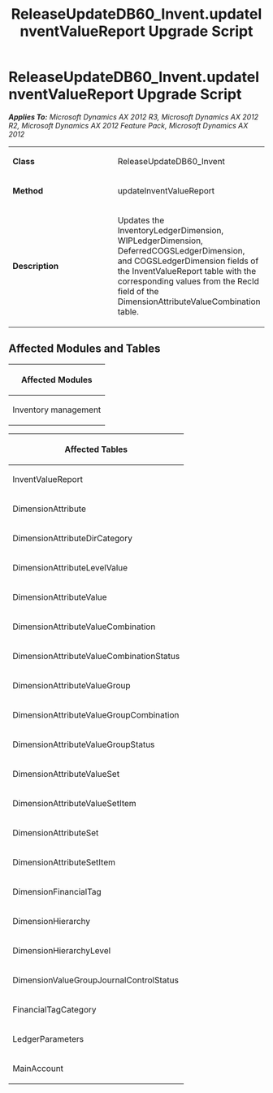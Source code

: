﻿---
title: ReleaseUpdateDB60_Invent.updateInventValueReport Upgrade Script
TOCTitle: ReleaseUpdateDB60_Invent.updateInventValueReport Upgrade Script
ms:assetid: 643f8f41-0900-5ef8-a9a8-84575f267c62
ms:mtpsurl: https://msdn.microsoft.com/en-us/library/JJ719171(v=AX.60)
ms:contentKeyID: 49708710
ms.date: 05/18/2015
mtps_version: v=AX.60
---

# ReleaseUpdateDB60\_Invent.updateInventValueReport Upgrade Script 


_**Applies To:** Microsoft Dynamics AX 2012 R3, Microsoft Dynamics AX 2012 R2, Microsoft Dynamics AX 2012 Feature Pack, Microsoft Dynamics AX 2012_

<table>
<colgroup>
<col style="width: 50%" />
<col style="width: 50%" />
</colgroup>
<tbody>
<tr class="odd">
<td><p><strong>Class</strong></p></td>
<td><p>ReleaseUpdateDB60_Invent</p></td>
</tr>
<tr class="even">
<td><p><strong>Method</strong></p></td>
<td><p>updateInventValueReport</p></td>
</tr>
<tr class="odd">
<td><p><strong>Description</strong></p></td>
<td><p>Updates the InventoryLedgerDimension, WIPLedgerDimension, DeferredCOGSLedgerDimension, and COGSLedgerDimension fields of the InventValueReport table with the corresponding values from the RecId field of the DimensionAttributeValueCombination table.</p></td>
</tr>
</tbody>
</table>


## Affected Modules and Tables

<table>
<colgroup>
<col style="width: 100%" />
</colgroup>
<thead>
<tr class="header">
<th><p>Affected Modules</p></th>
</tr>
</thead>
<tbody>
<tr class="odd">
<td><p>Inventory management</p></td>
</tr>
</tbody>
</table>


<table>
<colgroup>
<col style="width: 100%" />
</colgroup>
<thead>
<tr class="header">
<th><p>Affected Tables</p></th>
</tr>
</thead>
<tbody>
<tr class="odd">
<td><p>InventValueReport</p></td>
</tr>
<tr class="even">
<td><p>DimensionAttribute</p></td>
</tr>
<tr class="odd">
<td><p>DimensionAttributeDirCategory</p></td>
</tr>
<tr class="even">
<td><p>DimensionAttributeLevelValue</p></td>
</tr>
<tr class="odd">
<td><p>DimensionAttributeValue</p></td>
</tr>
<tr class="even">
<td><p>DimensionAttributeValueCombination</p></td>
</tr>
<tr class="odd">
<td><p>DimensionAttributeValueCombinationStatus</p></td>
</tr>
<tr class="even">
<td><p>DimensionAttributeValueGroup</p></td>
</tr>
<tr class="odd">
<td><p>DimensionAttributeValueGroupCombination</p></td>
</tr>
<tr class="even">
<td><p>DimensionAttributeValueGroupStatus</p></td>
</tr>
<tr class="odd">
<td><p>DimensionAttributeValueSet</p></td>
</tr>
<tr class="even">
<td><p>DimensionAttributeValueSetItem</p></td>
</tr>
<tr class="odd">
<td><p>DimensionAttributeSet</p></td>
</tr>
<tr class="even">
<td><p>DimensionAttributeSetItem</p></td>
</tr>
<tr class="odd">
<td><p>DimensionFinancialTag</p></td>
</tr>
<tr class="even">
<td><p>DimensionHierarchy</p></td>
</tr>
<tr class="odd">
<td><p>DimensionHierarchyLevel</p></td>
</tr>
<tr class="even">
<td><p>DimensionValueGroupJournalControlStatus</p></td>
</tr>
<tr class="odd">
<td><p>FinancialTagCategory</p></td>
</tr>
<tr class="even">
<td><p>LedgerParameters</p></td>
</tr>
<tr class="odd">
<td><p>MainAccount</p></td>
</tr>
</tbody>
</table>

  


